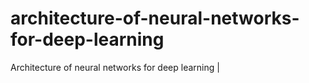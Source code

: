 # architecture-of-neural-networks-for-deep-learning
Architecture of neural networks for deep learning |
